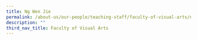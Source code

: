 ```yaml
---
title: Ng Wen Jie
permalink: /about-us/our-people/teaching-staff/faculty-of-visual-arts/ng-wen-jie/
description: ""
third_nav_title: Faculty of Visual Arts
---
```

